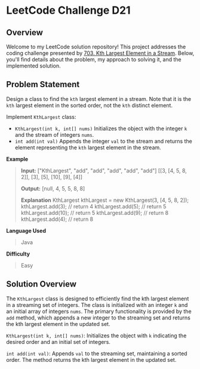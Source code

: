 
# LeetCode Challenge D21


## Overview

Welcome to my LeetCode solution repository! This project addresses the coding challenge presented by [703.  Kth Largest Element in a Stream](https://leetcode.com/problems/kth-largest-element-in-a-stream/). Below, you'll find details about the problem, my approach to solving it, and the implemented solution.

## Problem Statement
Design a class to find the  `kth`  largest element in a stream. Note that it is the  `kth`  largest element in the sorted order, not the  `kth`  distinct element.

Implement  `KthLargest`  class:
-   `KthLargest(int k, int[] nums)`  Initializes the object with the integer  `k`  and the stream of integers  `nums`.
-   `int add(int val)`  Appends the integer  `val`  to the stream and returns the element representing the  `kth`  largest element in the stream.


**Example**

> **Input:** 
> ["KthLargest", "add", "add", "add", "add", "add"] [[3, [4, 5, 8, 2]], [3], [5], [10], [9], [4]]
> 
> **Output:** [null, 4, 5, 5, 8, 8]
> 
> **Explanation** 
> KthLargest kthLargest = new KthLargest(3, [4, 5, 8, 2]); kthLargest.add(3);   // return 4 kthLargest.add(5);   // return 5
> kthLargest.add(10);  // return 5 kthLargest.add(9);   // return 8
> kthLargest.add(4);   // return 8

**Language Used**
> Java

**Difficulty**
> Easy

## Solution Overview

The `KthLargest` class is designed to efficiently find the kth largest element in a streaming set of integers. The class is initialized with an integer `k` and an initial array of integers `nums`. The primary functionality is provided by the `add` method, which appends a new integer to the streaming set and returns the kth largest element in the updated set.

`KthLargest(int k, int[] nums)`: Initializes the object with `k` indicating the desired order and an initial set of integers.

`int add(int val)`: Appends `val` to the streaming set, maintaining a sorted order. The method returns the kth largest element in the updated set.

